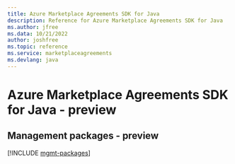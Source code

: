 ```yaml
---
title: Azure Marketplace Agreements SDK for Java
description: Reference for Azure Marketplace Agreements SDK for Java
ms.author: jfree
ms.data: 10/21/2022
author: joshfree
ms.topic: reference
ms.service: marketplaceagreements
ms.devlang: java
---
```

# Azure Marketplace Agreements SDK for Java - preview

## Management packages - preview
[!INCLUDE [mgmt-packages](marketplace-agreements-mgmt-index.md)]